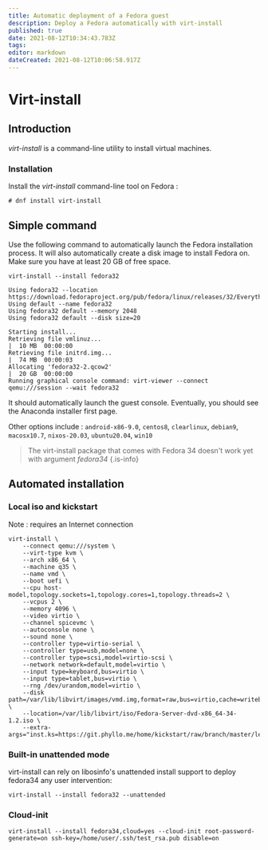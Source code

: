 ```yaml
---
title: Automatic deployment of a Fedora guest
description: Deploy a Fedora automatically with virt-install
published: true
date: 2021-08-12T10:34:43.783Z
tags: 
editor: markdown
dateCreated: 2021-08-12T10:06:58.917Z
---
```


# Virt-install

## Introduction

*virt-install* is a command-line utility to install virtual machines.

### Installation

Install the *virt-install* command-line tool on Fedora :

```
# dnf install virt-install
```

## Simple command

Use the following command to automatically launch the Fedora installation process. It will also automatically create a disk image to install Fedora on. Make sure you have at least 20 GB of free space.

```
virt-install --install fedora32

Using fedora32 --location https://download.fedoraproject.org/pub/fedora/linux/releases/32/Everything/x86_64/os
Using default --name fedora32
Using fedora32 default --memory 2048
Using fedora32 default --disk size=20

Starting install...
Retrieving file vmlinuz...                                                                             |  10 MB  00:00:00     
Retrieving file initrd.img...                                                                          |  74 MB  00:00:03     
Allocating 'fedora32-2.qcow2'                                                                          |  20 GB  00:00:00     
Running graphical console command: virt-viewer --connect qemu:///session --wait fedora32
```

It should automatically launch the guest console. Eventually, you should see the Anaconda installer first page.

Other options include : `android-x86-9.0`, `centos8`, `clearlinux`, `debian9`, `macosx10.7`, `nixos-20.03`, `ubuntu20.04`, `win10`


> The virt-install package that comes with Fedora 34 doesn't work yet with argument *fedora34*
{.is-info}

## Automated installation 

### Local iso and kickstart

Note : requires an Internet connection

```
virt-install \
    --connect qemu:///system \
    --virt-type kvm \
    --arch x86_64 \
    --machine q35 \
    --name vmd \
    --boot uefi \
    --cpu host-model,topology.sockets=1,topology.cores=1,topology.threads=2 \
    --vcpus 2 \
    --memory 4096 \
    --video virtio \
    --channel spicevmc \
    --autoconsole none \
    --sound none \
    --controller type=virtio-serial \
    --controller type=usb,model=none \
    --controller type=scsi,model=virtio-scsi \
    --network network=default,model=virtio \
    --input type=keyboard,bus=virtio \
    --input type=tablet,bus=virtio \
    --rng /dev/urandom,model=virtio \
    --disk path=/var/lib/libvirt/images/vmd.img,format=raw,bus=virtio,cache=writeback,size=10 \
    --location=/var/lib/libvirt/iso/Fedora-Server-dvd-x86_64-34-1.2.iso \
    --extra-args="inst.ks=https://git.phyllo.me/home/kickstart/raw/branch/master/leaves/vmd.cfg"
```

### Built-in unattended mode

virt-install can rely on libosinfo's unattended install support to deploy fedora34 any user intervention:

`virt-install --install fedora32 --unattended`

### Cloud-init

`virt-install --install fedora34,cloud=yes --cloud-init root-password-generate=on ssh-key=/home/user/.ssh/test_rsa.pub disable=on`